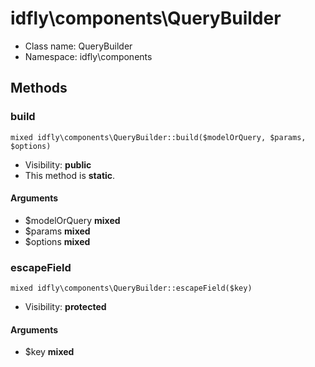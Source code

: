idfly\components\QueryBuilder
===============






* Class name: QueryBuilder
* Namespace: idfly\components







Methods
-------


### build

    mixed idfly\components\QueryBuilder::build($modelOrQuery, $params, $options)





* Visibility: **public**
* This method is **static**.


#### Arguments
* $modelOrQuery **mixed**
* $params **mixed**
* $options **mixed**



### escapeField

    mixed idfly\components\QueryBuilder::escapeField($key)





* Visibility: **protected**


#### Arguments
* $key **mixed**


